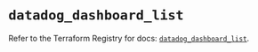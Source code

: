 # `datadog_dashboard_list`

Refer to the Terraform Registry for docs: [`datadog_dashboard_list`](https://registry.terraform.io/providers/datadog/datadog/3.78.0/docs/resources/dashboard_list).
